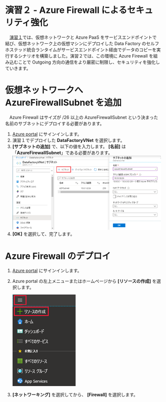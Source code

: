 # 演習２ - Azure Firewall によるセキュリティ強化

　[演習１](/Hands-on-Lab1.md)では、仮想ネットワークと Azure PaaS をサービスエンドポイントで結び、仮想ネットワーク上の仮想マシンにデプロイした Data Factory のセルフホステッド統合ランタイムがサービスエンドポイント経由でデータのコピーを実行するシナリオを構築しました。演習２では、この環境に Azure Firewall を組み込むことで Outgoing 方向の通信をより厳密に制限し、セキュリティを強化していきます。

# 仮想ネットワークへ AzureFirewallSubnet を追加
　Azure Firewall はサイズが /26 以上の AzureFirewallSubnet という決まった名前のサブネットにデプロイする必要があります。
1. [Azure portal](https://portal.azure.com)  にサインインします。
1. 演習１でデプロイした **DataFactoryVNet** を選択します。
1. **\[サブネットの追加]** で、以下の値を入力します。 **[名前]** は「**AzureFirewallSubnet**」である必要があります。
    ![サブネットの追加](/images/add-azurefirewallsubnet.png)
1. **\[OK]** を選択して、完了します。

 
# Azure Firewall のデプロイ
1. [Azure portal](https://portal.azure.com)  にサインインします。
2. Azure portal の左上メニューまたはホームページから **\[リソースの作成]** を選択します。

   <img src="/images/hands-on-lab1-ADF-001.png" title="リソースの作成">
3. **\[ネットワーキング]** を選択してから、 **\[Firewall]** を選択します。
